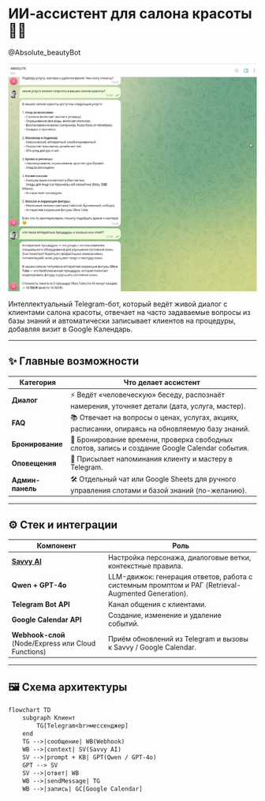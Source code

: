 # ИИ-ассистент для салона красоты 💅🤖

@Absolute_beautyBot

![Скриншот №1](https://github.com/VadimKovtunovskiy/AI-assistent/blob/main/%D0%A1%D0%BA%D1%80%D0%B8%D0%BD%D1%88%D0%BE%D1%82%2014-05-2025%20194650.jpg)

Интеллектуальный Telegram-бот, который ведёт живой диалог с клиентами салона красоты, отвечает на часто задаваемые вопросы из базы знаний и автоматически записывает клиентов на процедуры, добавляя визит в Google Календарь.

---

## ✨ Главные возможности

| Категория | Что делает ассистент |
|-----------|----------------------|
| **Диалог** | ⚡️ Ведёт «человеческую» беседу, распознаёт намерения, уточняет детали (дата, услуга, мастер). |
| **FAQ** | 📚 Отвечает на вопросы о ценах, услугах, акциях, расписании, опираясь на обновляемую базу знаний. |
| **Бронирование** | 📅 Бронирование времени, проверка свободных слотов, запись и создание Google Calendar события. |
| **Оповещения** | 🔔 Присылает напоминания клиенту и мастеру в Telegram. |
| **Админ-панель** | 🛠 Отдельный чат или Google Sheets для ручного управления слотами и базой знаний (по-желанию). |

---

## ⚙️ Стек и интеграции

| Компонент | Роль |
|-----------|------|
| **[Savvy AI](https://suvvy.ai/)** | Настройка персонажа, диалоговые ветки, контекстные правила. |
| **Qwen + GPT-4o** | LLM-движок: генерация ответов, работа с системным промптом и РАГ (Retrieval-Augmented Generation). |
| **Telegram Bot API** | Канал общения с клиентами. |
| **Google Calendar API** | Создание, изменение и удаление событий. |
| **Webhook-слой** (Node/Express или Cloud Functions) | Приём обновлений из Telegram и вызовы к Savvy / Google Calendar. |

---

## 🖼 Схема архитектуры

```mermaid
flowchart TD
    subgraph Клиент
        TG[Telegram<br>мессенджер]
    end
    TG -->|сообщение| WB(Webhook)
    WB -->|context| SV(Savvy AI)
    SV -->|prompt + KB| GPT(Qwen / GPT-4o)
    GPT --> SV
    SV -->|ответ| WB
    WB -->|sendMessage| TG
    WB -->|запись| GC[Google Calendar]
